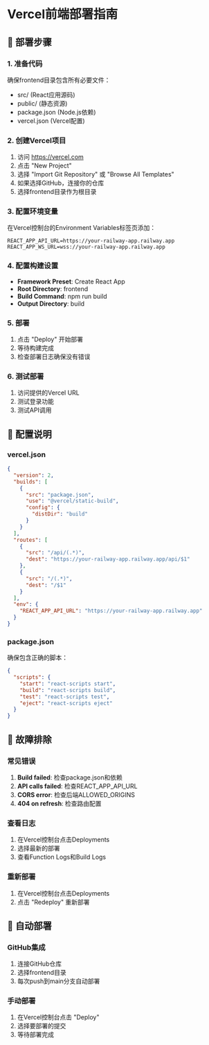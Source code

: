 # Vercel前端部署指南

## 🚀 部署步骤

### 1. 准备代码
确保frontend目录包含所有必要文件：
- src/ (React应用源码)
- public/ (静态资源)
- package.json (Node.js依赖)
- vercel.json (Vercel配置)

### 2. 创建Vercel项目
1. 访问 https://vercel.com
2. 点击 "New Project"
3. 选择 "Import Git Repository" 或 "Browse All Templates"
4. 如果选择GitHub，连接你的仓库
5. 选择frontend目录作为根目录

### 3. 配置环境变量
在Vercel控制台的Environment Variables标签页添加：

```env
REACT_APP_API_URL=https://your-railway-app.railway.app
REACT_APP_WS_URL=wss://your-railway-app.railway.app
```

### 4. 配置构建设置
- **Framework Preset**: Create React App
- **Root Directory**: frontend
- **Build Command**: npm run build
- **Output Directory**: build

### 5. 部署
1. 点击 "Deploy" 开始部署
2. 等待构建完成
3. 检查部署日志确保没有错误

### 6. 测试部署
1. 访问提供的Vercel URL
2. 测试登录功能
3. 测试API调用

## 🔧 配置说明

### vercel.json
```json
{
  "version": 2,
  "builds": [
    {
      "src": "package.json",
      "use": "@vercel/static-build",
      "config": {
        "distDir": "build"
      }
    }
  ],
  "routes": [
    {
      "src": "/api/(.*)",
      "dest": "https://your-railway-app.railway.app/api/$1"
    },
    {
      "src": "/(.*)",
      "dest": "/$1"
    }
  ],
  "env": {
    "REACT_APP_API_URL": "https://your-railway-app.railway.app"
  }
}
```

### package.json
确保包含正确的脚本：
```json
{
  "scripts": {
    "start": "react-scripts start",
    "build": "react-scripts build",
    "test": "react-scripts test",
    "eject": "react-scripts eject"
  }
}
```

## 🚨 故障排除

### 常见错误
1. **Build failed**: 检查package.json和依赖
2. **API calls failed**: 检查REACT_APP_API_URL
3. **CORS error**: 检查后端ALLOWED_ORIGINS
4. **404 on refresh**: 检查路由配置

### 查看日志
1. 在Vercel控制台点击Deployments
2. 选择最新的部署
3. 查看Function Logs和Build Logs

### 重新部署
1. 在Vercel控制台点击Deployments
2. 点击 "Redeploy" 重新部署

## 🔄 自动部署

### GitHub集成
1. 连接GitHub仓库
2. 选择frontend目录
3. 每次push到main分支自动部署

### 手动部署
1. 在Vercel控制台点击 "Deploy"
2. 选择要部署的提交
3. 等待部署完成
